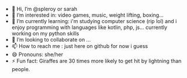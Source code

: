 - 👋 Hi, I’m @spleroy or sarah
- 👀 I’m interested in: video games, music, weight lifting, boxing... 
- 🌱 I’m currently learning: i'm studying computer science (rip lol) and i enjoy programming with languages like kotlin, php, js... currently working on my python skills 
- 💞️ I’m looking to collaborate on ...
- 📫 How to reach me : just here on github for now i guess
- 😄 Pronouns: she/her
- ⚡ Fun fact: Giraffes are 30 times more likely to get hit by lightning than people.

<!---
spleroy/spleroy is a ✨ special ✨ repository because its `README.md` (this file) appears on your GitHub profile.
You can click the Preview link to take a look at your changes.
--->
